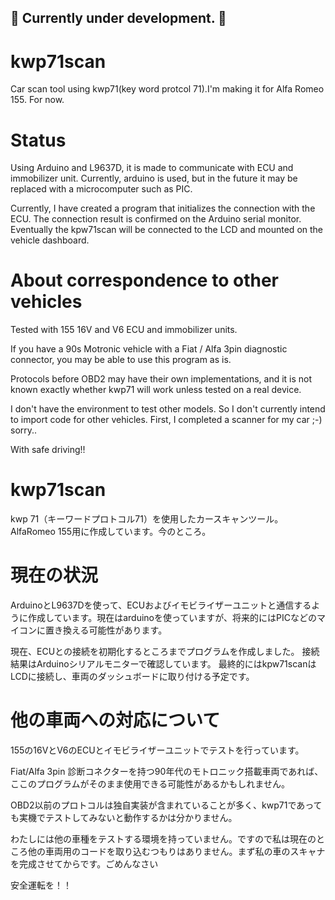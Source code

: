 ## :construction: Currently under development. :construction:

# kwp71scan
Car scan tool using kwp71(key word protcol 71).I'm making it for Alfa Romeo 155. For now.

# Status
Using Arduino and L9637D, it is made to communicate with ECU and immobilizer unit. Currently, arduino is used, but in the future it may be replaced with a microcomputer such as PIC.

Currently, I have created a program that initializes the connection with the ECU. The connection result is confirmed on the Arduino serial monitor.
Eventually the kpw71scan will be connected to the LCD and mounted on the vehicle dashboard.

# About correspondence to other vehicles
Tested with 155 16V and V6 ECU and immobilizer units.

If you have a 90s Motronic vehicle with a Fiat / Alfa 3pin diagnostic connector, you may be able to use this program as is.

Protocols before OBD2 may have their own implementations, and it is not known exactly whether kwp71 will work unless tested on a real device.

I don't have the environment to test other models. So I don't currently intend to import code for other vehicles. First, I completed a scanner for my car ;-) sorry..

With safe driving!!





# kwp71scan
kwp 71（キーワードプロトコル71）を使用したカースキャンツール。AlfaRomeo 155用に作成しています。今のところ。

# 現在の状況
ArduinoとL9637Dを使って、ECUおよびイモビライザーユニットと通信するように作成しています。現在はarduinoを使っていますが、将来的にはPICなどのマイコンに置き換える可能性があります。

現在、ECUとの接続を初期化するところまでプログラムを作成しました。 接続結果はArduinoシリアルモニターで確認しています。
最終的にはkpw71scanはLCDに接続し、車両のダッシュボードに取り付ける予定です。

# 他の車両への対応について
155の16VとV6のECUとイモビライザーユニットでテストを行っています。

Fiat/Alfa 3pin 診断コネクターを持つ90年代のモトロニック搭載車両であれば、ここのプログラムがそのまま使用できる可能性があるかもしれません。

OBD2以前のプロトコルは独自実装が含まれていることが多く、kwp71であっても実機でテストしてみないと動作するかは分かりません。

わたしには他の車種をテストする環境を持っていません。ですので私は現在のところ他の車両用のコードを取り込むつもりはありません。まず私の車のスキャナを完成させてからです。ごめんなさい

安全運転を！！
